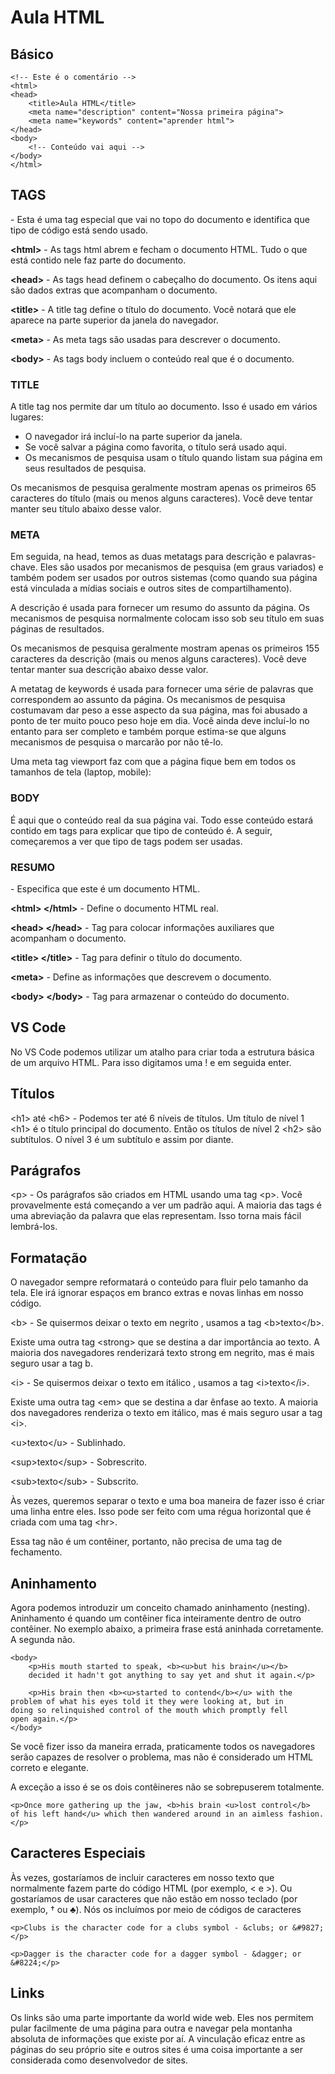 # Aula HTML

## Básico

```<!doctype html>
<!-- Este é o comentário -->
<html>
<head>
    <title>Aula HTML</title>
    <meta name="description" content="Nossa primeira página">
    <meta name="keywords" content="aprender html">
</head>
<body>
    <!-- Conteúdo vai aqui -->
</body>
</html>
```

## TAGS

**<!doctype html>** - Esta é uma tag especial que vai no topo do documento e identifica que tipo de código está sendo usado.

**\<html>** - As tags html abrem e fecham o documento HTML. Tudo o que está contido nele faz parte do documento.

**\<head>** - As tags head definem o cabeçalho do documento. Os itens aqui são dados extras que acompanham o documento.

**\<title>** - A title tag define o título do documento. Você notará que ele aparece na parte superior da janela do navegador.

**\<meta>** - As meta tags são usadas para descrever o documento.

**\<body>** - As tags body incluem o conteúdo real que é o documento.

### **TITLE**

A title tag nos permite dar um título ao documento. Isso é usado em vários lugares:

- O navegador irá incluí-lo na parte superior da janela.
- Se você salvar a página como favorita, o título será usado aqui.
- Os mecanismos de pesquisa usam o título quando listam sua página em seus resultados de pesquisa.

Os mecanismos de pesquisa geralmente mostram apenas os primeiros 65 caracteres do título (mais ou menos alguns caracteres). Você deve tentar manter seu título abaixo desse valor.

### **META**

Em seguida, na head, temos as duas metatags para descrição e palavras-chave. Eles são usados ​​por mecanismos de pesquisa (em graus variados) e também podem ser usados ​​por outros sistemas (como quando sua página está vinculada a mídias sociais e outros sites de compartilhamento).

A descrição é usada para fornecer um resumo do assunto da página. Os mecanismos de pesquisa normalmente colocam isso sob seu título em suas páginas de resultados.

Os mecanismos de pesquisa geralmente mostram apenas os primeiros 155 caracteres da descrição (mais ou menos alguns caracteres). Você deve tentar manter sua descrição abaixo desse valor.

A metatag de keywords é usada para fornecer uma série de palavras que correspondem ao assunto da página. Os mecanismos de pesquisa costumavam dar peso a esse aspecto da sua página, mas foi abusado a ponto de ter muito pouco peso hoje em dia. Você ainda deve incluí-lo no entanto para ser completo e também porque estima-se que alguns mecanismos de pesquisa o marcarão por não tê-lo.

Uma meta tag viewport faz com que a página fique bem em todos os tamanhos de tela (laptop, mobile):

### **BODY**

É aqui que o conteúdo real da sua página vai. Todo esse conteúdo estará contido em tags para explicar que tipo de conteúdo é. A seguir, começaremos a ver que tipo de tags podem ser usadas.

### **RESUMO**

**<!doctype html>** - Especifica que este é um documento HTML.

**\<html> \</html>** - Define o documento HTML real.

**\<head> \</head>** - Tag para colocar informações auxiliares que acompanham o documento.

**\<title> \</title>** - Tag para definir o título do documento.

**\<meta>** - Define as informações que descrevem o documento.

**\<body> \</body>** - Tag para armazenar o conteúdo do documento.

## VS Code

No VS Code podemos utilizar um atalho para criar toda a estrutura básica de um arquivo HTML.
Para isso digitamos uma ! e em seguida enter.


## Títulos

\<h1> até \<h6> - Podemos ter até 6 níveis de títulos. Um título de nível 1 \<h1> é o título principal do documento. Então os títulos de nível 2 \<h2> são subtítulos. O nível 3 é um subtítulo e assim por diante.

## Parágrafos

\<p> - Os parágrafos são criados em HTML usando uma tag \<p>. Você provavelmente está começando a ver um padrão aqui. A maioria das tags é uma abreviação da palavra que elas representam. Isso torna mais fácil lembrá-los.

## Formatação

O navegador sempre reformatará o conteúdo para fluir pelo tamanho da tela. Ele irá ignorar espaços em branco extras e novas linhas em nosso código.

\<b> - Se quisermos deixar o texto em negrito , usamos a tag \<b>texto\</b>.

Existe uma outra tag \<strong> que se destina a dar importância ao texto. A maioria dos navegadores renderizará texto strong em negrito, mas é mais seguro usar a tag b.

\<i> - Se quisermos deixar o texto em itálico , usamos a tag \<i>texto\</i>.

Existe uma outra tag \<em> que se destina a dar ênfase ao texto. A maioria dos navegadores renderiza o texto em itálico, mas é mais seguro usar a tag \<i>.

\<u>texto\</u> - Sublinhado.

\<sup>texto\</sup> - Sobrescrito.

\<sub>texto\</sub> - Subscrito.

Às vezes, queremos separar o texto e uma boa maneira de fazer isso é criar uma linha entre eles. Isso pode ser feito com uma régua horizontal que é criada com uma tag \<hr>.

Essa tag não é um contêiner, portanto, não precisa de uma tag de fechamento.

## Aninhamento

Agora podemos introduzir um conceito chamado aninhamento (nesting). Aninhamento é quando um contêiner fica inteiramente dentro de outro contêiner. No exemplo abaixo, a primeira frase está aninhada corretamente. A segunda não.


```
<body>
    <p>His mouth started to speak, <b><u>but his brain</u></b>
	decided it hadn't got anything to say yet and shut it again.</p>
   
    <p>His brain then <b><u>started to contend</b></u> with the
problem of what his eyes told it they were looking at, but in
doing so relinquished control of the mouth which promptly fell
open again.</p>
</body>
```

Se você fizer isso da maneira errada, praticamente todos os navegadores serão capazes de resolver o problema, mas não é considerado um HTML correto e elegante.

A exceção a isso é se os dois contêineres não se sobrepuserem totalmente.

```
<p>Once more gathering up the jaw, <b>his brain <u>lost control</b>
of his left hand</u> which then wandered around in an aimless fashion.</p>
```

## Caracteres Especiais

Às vezes, gostaríamos de incluir caracteres em nosso texto que normalmente fazem parte do código HTML (por exemplo, < e >). Ou gostaríamos de usar caracteres que não estão em nosso teclado (por exemplo, † ou ♣). Nós os incluímos por meio de códigos de caracteres

```
<p>Clubs is the character code for a clubs symbol - &clubs; or &#9827;</p>

<p>Dagger is the character code for a dagger symbol - &dagger; or &#8224;</p>
```

## Links

Os links são uma parte importante da world wide web. Eles nos permitem pular facilmente de uma página para outra e navegar pela montanha absoluta de informações que existe por aí. A vinculação eficaz entre as páginas do seu próprio site e outros sites é uma coisa importante a ser considerada como desenvolvedor de sites.